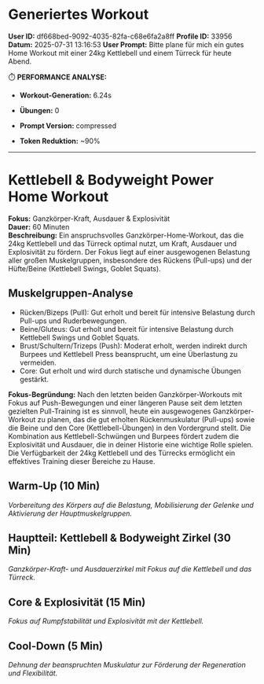 # Generiertes Workout
**User ID:** df668bed-9092-4035-82fa-c68e6fa2a8ff
**Profile ID:** 33956
**Datum:** 2025-07-31 13:16:53
**User Prompt:** Bitte plane für mich ein gutes Home Workout mit einer 24kg Kettlebell und einem Türreck für heute Abend.


⏱️  **PERFORMANCE ANALYSE:**
- **Workout-Generation:** 6.24s
- **Übungen:** 0
- **Prompt Version:** compressed

- **Token Reduktion:** ~90%

---

# Kettlebell & Bodyweight Power Home Workout

**Fokus:** Ganzkörper-Kraft, Ausdauer & Explosivität  
**Dauer:** 60 Minuten  
**Beschreibung:** Ein anspruchsvolles Ganzkörper-Home-Workout, das die 24kg Kettlebell und das Türreck optimal nutzt, um Kraft, Ausdauer und Explosivität zu fördern. Der Fokus liegt auf einer ausgewogenen Belastung aller großen Muskelgruppen, insbesondere des Rückens (Pull-ups) und der Hüfte/Beine (Kettlebell Swings, Goblet Squats).

## Muskelgruppen-Analyse
- Rücken/Bizeps (Pull): Gut erholt und bereit für intensive Belastung durch Pull-ups und Ruderbewegungen.
- Beine/Gluteus: Gut erholt und bereit für intensive Belastung durch Kettlebell Swings und Goblet Squats.
- Brust/Schultern/Trizeps (Push): Moderat erholt, werden indirekt durch Burpees und Kettlebell Press beansprucht, um eine Überlastung zu vermeiden.
- Core: Gut erholt und wird durch statische und dynamische Übungen gestärkt.

**Fokus-Begründung:** Nach den letzten beiden Ganzkörper-Workouts mit Fokus auf Push-Bewegungen und einer längeren Pause seit dem letzten gezielten Pull-Training ist es sinnvoll, heute ein ausgewogenes Ganzkörper-Workout zu planen, das die gut erholten Rückenmuskulatur (Pull-ups) sowie die Beine und den Core (Kettlebell-Übungen) in den Vordergrund stellt. Die Kombination aus Kettlebell-Schwüngen und Burpees fördert zudem die Explosivität und Ausdauer, die in deiner Historie eine wichtige Rolle spielen. Die Verfügbarkeit der 24kg Kettlebell und des Türrecks ermöglicht ein effektives Training dieser Bereiche zu Hause.

## Warm-Up (10 Min)
*Vorbereitung des Körpers auf die Belastung, Mobilisierung der Gelenke und Aktivierung der Hauptmuskelgruppen.*


## Hauptteil: Kettlebell & Bodyweight Zirkel (30 Min)
*Ganzkörper-Kraft- und Ausdauerzirkel mit Fokus auf die Kettlebell und das Türreck.*


## Core & Explosivität (15 Min)
*Fokus auf Rumpfstabilität und Explosivität mit der Kettlebell.*


## Cool-Down (5 Min)
*Dehnung der beanspruchten Muskulatur zur Förderung der Regeneration und Flexibilität.*



